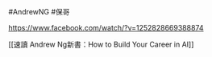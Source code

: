 #AndrewNG
#保哥 

https://www.facebook.com/watch/?v=1252828669388874

[[速讀 Andrew Ng新書：How to Build Your Career in AI]]
